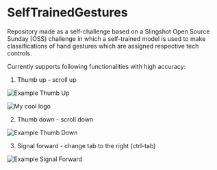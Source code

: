 # SelfTrainedGestures

Repository made as a self-challenge based on a Slingshot Open Source Sunday (OSS) challenge in which a self-trained model is used to make classifications of hand gestures which are assigned respective tech controls.

Currently supports following functionalities with high accuracy:

1) Thumb up - scroll up

![Example Thumb Up](../master/images/thumb/thumb0.png)

<img src="/master/images/thumb/thumb0.png" alt="My cool logo"/>

2) Thumb down - scroll down

![Example Thumb Down](../master/images/thumbD/thumDb0.png)


3) Signal forward - change tab to the right (ctrl-tab)

![Example Signal Forward](../master/images/forward/for0.png)
